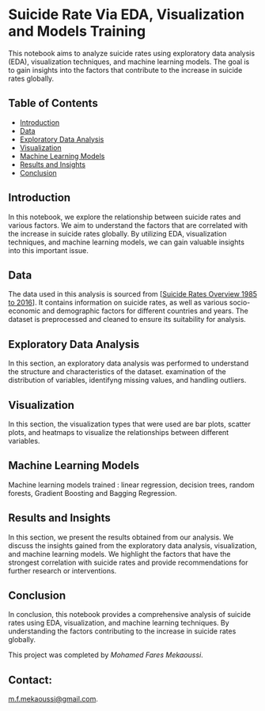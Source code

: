 # Suicide Rate Via EDA, Visualization and Models Training

This notebook aims to analyze suicide rates using exploratory data analysis (EDA), visualization techniques, and machine learning models. The goal is to gain insights into the factors that contribute to the increase in suicide rates globally.

## Table of Contents

- [Introduction](#introduction)
- [Data](#data)
- [Exploratory Data Analysis](#exploratory-data-analysis)
- [Visualization](#visualization)
- [Machine Learning Models](#machine-learning-models)
- [Results and Insights](#results-and-insights)
- [Conclusion](#conclusion)

## Introduction

In this notebook, we explore the relationship between suicide rates and various factors. We aim to understand the factors that are correlated with the increase in suicide rates globally. By utilizing EDA, visualization techniques, and machine learning models, we can gain valuable insights into this important issue.

## Data

The data used in this analysis is sourced from [[Suicide Rates Overview 1985 to 2016](https://www.kaggle.com/datasets/russellyates88/suicide-rates-overview-1985-to-2016/data)]. It contains information on suicide rates, as well as various socio-economic and demographic factors for different countries and years. The dataset is preprocessed and cleaned to ensure its suitability for analysis.

## Exploratory Data Analysis

In this section, an exploratory data analysis was performed to understand the structure and characteristics of the dataset.  examination of the distribution of variables, identifyng missing values, and handling outliers.

## Visualization

In this section, the visualization types that were used are bar plots, scatter plots, and heatmaps to visualize the relationships between different variables.
## Machine Learning Models
Machine learning models trained : linear regression, decision trees, random forests, Gradient Boosting and Bagging Regression.

## Results and Insights

In this section, we present the results obtained from our analysis. We discuss the insights gained from the exploratory data analysis, visualization, and machine learning models. We highlight the factors that have the strongest correlation with suicide rates and provide recommendations for further research or interventions.

## Conclusion

In conclusion, this notebook provides a comprehensive analysis of suicide rates using EDA, visualization, and machine learning techniques. By understanding the factors contributing to the increase in suicide rates globally.

This project was completed by *Mohamed Fares Mekaoussi*.
## Contact: 
m.f.mekaoussi@gmail.com.

